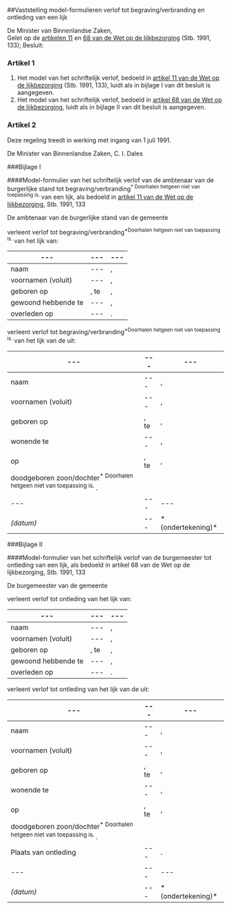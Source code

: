 <meta http-equiv='Content-Type' content='text/html; charset=utf-8' />

##Vaststelling model-formulieren verlof tot begraving/verbranding en ontleding van een lijk

De Minister van Binnenlandse Zaken,  
Gelet op de [artikelen 11](../../../../../../../../../wet/wet/op/de/lijkbezorging/BWBR0005009/README.md) en [68 van de Wet op de lijkbezorging](../../../../../../../../../wet/wet/op/de/lijkbezorging/BWBR0005009/README.md) (Stb. 1991, 133);
Besluit:    

### Artikel  1  

1.  Het model van het schriftelijk verlof, bedoeld in [artikel 11 van de Wet op de lijkbezorging](../../../../../../../../../wet/wet/op/de/lijkbezorging/BWBR0005009/README.md) (Stb. 1991, 133), luidt als in bijlage I van dit besluit is aangegeven.   
2.  Het model van het schriftelijk verlof, bedoeld in [artikel 68 van de Wet op de lijkbezorging](../../../../../../../../../wet/wet/op/de/lijkbezorging/BWBR0005009/README.md), luidt als in bijlage II van dit besluit is aangegeven.  

### Artikel  2  

Deze regeling treedt in werking met ingang van 1 juli 1991. 

De 
Minister van Binnenlandse Zaken, 
C. I. Dales     

###Bijlage I 

####Model-formulier van het schriftelijk verlof van de ambtenaar van de burgerlijke stand tot begraving/verbranding<sup>* Doorhalen hetgeen niet van toepassing is. </sup> van een lijk, als bedoeld in [artikel 11 van de Wet op de lijkbezorging](../../../../../../../../../wet/wet/op/de/lijkbezorging/BWBR0005009/README.md), Stb. 1991, 133

De ambtenaar van de burgerlijke stand van de gemeente

verleent verlof tot begraving/verbranding<sup>*Doorhalen hetgeen niet van toepassing is.</sup> van het lijk van: 

| --- | --- | --- |
|---|---|---|
|naam | --- |, |
|voornamen (voluit) | --- |, |
|geboren op |, te |, |
|gewoond hebbende te | --- |, |
|overleden op | --- |. |

verleent verlof tot begraving/verbranding<sup>*Doorhalen hetgeen niet van toepassing is.</sup> van het lijk van de uit: 

| --- | --- | --- |
|---|---|---|
|naam | --- |, |
|voornamen (voluit) | --- |, |
|geboren op |, te |, |
|wonende te | --- |, |
|op |, te |, |
|doodgeboren zoon/dochter<sup>* Doorhalen hetgeen niet van toepassing is. </sup>. |
| --- | --- | --- |
|*(datum)* | --- |* (ondertekening)* |

###Bijlage II 

####Model-formulier van het schriftelijk verlof van de burgemeester tot ontleding van een lijk, als bedoeld in artikel 68 van de Wet op de lijkbezorging, Stb. 1991, 133

De burgemeester van de gemeente

verleent verlof tot ontleding van het lijk van: 

| --- | --- | --- |
|---|---|---|
|naam | --- |, |
|voornamen (voluit) | --- |, |
|geboren op |, te |, |
|gewoond hebbende te | --- |, |
|overleden op | --- |. |

verleent verlof tot ontleding van het lijk van de uit: 

| --- | --- | --- |
|---|---|---|
|naam | --- |, |
|voornamen (voluit) | --- |, |
|geboren op |, te |, |
|wonende te | --- |, |
|op |, te |, |
|doodgeboren zoon/dochter<sup>* Doorhalen hetgeen niet van toepassing is. </sup>. |
|Plaats van ontleding | --- |. |
| --- | --- | --- |
|*(datum)* | --- |* (ondertekening)* |


